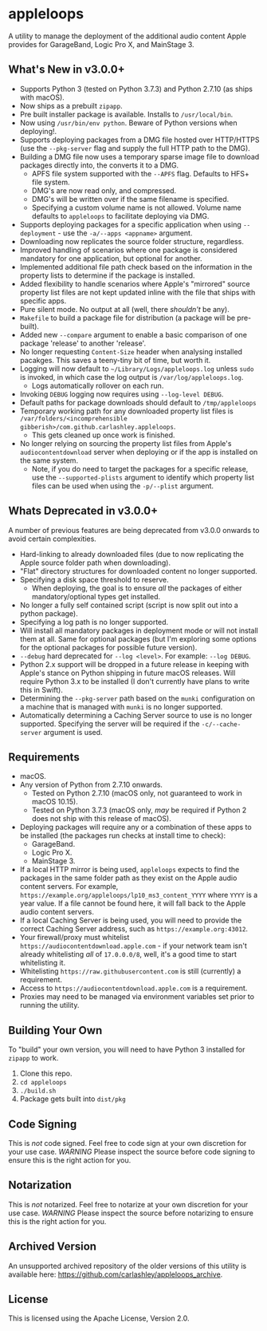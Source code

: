 # appleloops
A utility to manage the deployment of the additional audio content Apple provides for GarageBand, Logic Pro X, and MainStage 3.

## What's New in v3.0.0+
- Supports Python 3 (tested on Python 3.7.3) and Python 2.7.10 (as ships with macOS).
- Now ships as a prebuilt `zipapp`.
- Pre built installer package is available. Installs to `/usr/local/bin`.
- Now using `/usr/bin/env python`. Beware of Python versions when deploying!.
- Supports deploying packages from a DMG file hosted over HTTP/HTTPS (use the `--pkg-server` flag and supply the full HTTP path to the DMG).
- Building a DMG file now uses a temporary sparse image file to download packages directly into, the converts it to a DMG.
  - APFS file system supported with the `--APFS` flag. Defaults to HFS+ file system.
  - DMG's are now read only, and compressed.
  - DMG's will be written over if the same filename is specified.
  - Specifying a custom volume name is not allowed. Volume name defaults to `appleloops` to facilitate deploying via DMG.
- Supports deploying packages for a specific application when using `--deployment` - use the `-a/--apps <appname>` argument.
- Downloading now replicates the source folder structure, regardless.
- Improved handling of scenarios where one package is considered mandatory for one application, but optional for another.
- Implemented additional file path check based on the information in the property lists to determine if the package is installed.
- Added flexibility to handle scenarios where Apple's "mirrored" source property list files are not kept updated inline with the file that ships with specific apps.
- Pure silent mode. No output at all (well, there _shouldn't_ be any).
- `Makefile` to build a package file for distribution (a package will be pre-built).
- Added new `--compare` argument to enable a basic comparison of one package 'release' to another 'release'.
- No longer requesting `Content-Size` header when analysing installed pacakges. This saves a teeny-tiny bit of time, but worth it.
- Logging will now default to `~/Library/Logs/appleloops.log` unless `sudo` is invoked, in which case the log output is `/var/log/appleloops.log`.
  - Logs automatically rollover on each run.
- Invoking `DEBUG` logging now requires using `--log-level DEBUG`.
- Default paths for package downloads should default to `/tmp/appleloops`
- Temporary working path for any downloaded property list files is `/var/folders/<incomprehensible gibberish>/com.github.carlashley.appleloops`.
  - This gets cleaned up once work is finished.
- No longer relying on sourcing the property list files from Apple's `audiocontentdownload` server when deploying or if the app is installed on the same system.
  - Note, if you do need to target the packages for a specific release, use the `--supported-plists` argument to identify which property list files can be used when using the `-p/--plist` argument.

## Whats Deprecated in v3.0.0+
A number of previous features are being deprecated from v3.0.0 onwards to avoid certain complexities.
- Hard-linking to already downloaded files (due to now replicating the Apple source folder path when downloading).
- "Flat" directory structures for downloaded content no longer supported.
- Specifying a disk space threshold to reserve.
  - When deploying, the goal is to ensure _all_ the packages of either mandatory/optional types get installed.
- No longer a fully self contained script (script is now split out into a python package).
- Specifying a log path is no longer supported.
- Will install all mandatory packages in deployment mode or will not install them at all. Same for optional packages (but I'm exploring some options for the optional packages for possible future version).
- `--debug` hard deprecated for `--log <level>`. For example: `--log DEBUG`.
- Python 2.x support will be dropped in a future release in keeping with Apple's stance on Python shipping in future macOS releases. Will require Python 3.x to be installed (I don't currently have plans to write this in Swift).
- Determining the `--pkg-server` path based on the `munki` configuration on a machine that is managed with `munki` is no longer supported.
- Automatically determining a Caching Server source to use is no longer supported. Specifying the server will be required if the `-c/--cache-server` argument is used.

## Requirements
- macOS.
- Any version of Python from 2.7.10 onwards.
  - Tested on Python 2.7.10 (macOS only, not guaranteed to work in macOS 10.15).
  - Tested on Python 3.7.3 (macOS only, _may_ be required if Python 2 does not ship with this release of macOS).
- Deploying packages will require any or a combination of these apps to be installed (the packages run checks at install time to check):
  - GarageBand.
  - Logic Pro X.
  - MainStage 3.
- If a local HTTP mirror is being used, `appleloops` expects to find the packages in the same folder path as they exist on the Apple audio content servers. For example, `https://example.org/appleloops/lp10_ms3_content_YYYY` where `YYYY` is a year value. If a file cannot be found here, it will fall back to the Apple audio content servers.
- If a local Caching Server is being used, you will need to provide the correct Caching Server address, such as `https://example.org:43012`.
- Your firewall/proxy must whitelist `https://audiocontentdownload.apple.com` - if your network team isn't already whitelisting _all_ of `17.0.0.0/8`, well, it's a good time to start whitelisting it.
- Whitelisting `https://raw.githubusercontent.com` is still (currently) a requirement.
- Access to `https://audiocontentdownload.apple.com` is a requirement.
- Proxies may need to be managed via environment variables set prior to running the utility.

## Building Your Own
To "build" your own version, you will need to have Python 3 installed for `zipapp` to work.
1. Clone this repo.
1. `cd appleloops`
1. `./build.sh`
1. Package gets built into `dist/pkg`

## Code Signing
This is _not_ code signed. Feel free to code sign at your own discretion for your use case.
*WARNING* Please inspect the source before code signing to ensure this is the right action for you.

## Notarization
This is _not_ notarized. Feel free to notarize at your own discretion for your use case.
*WARNING* Please inspect the source before notarizing to ensure this is the right action for you.

## Archived Version
An unsupported archived repository of the older versions of this utility is available here: https://github.com/carlashley/appleloops_archive.

## License
This is licensed using the Apache License, Version 2.0.
